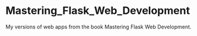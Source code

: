 # Mastering_Flask_Web_Development
My versions of web apps from the book Mastering Flask Web Development.
